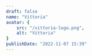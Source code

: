 ```yaml
---
draft: false
name: "Vittoria"
avatar: {
    src: "/vittoria-logo.png",
    alt: "Vittoria"
}
publishDate: "2022-11-07 15:39"
---
```

